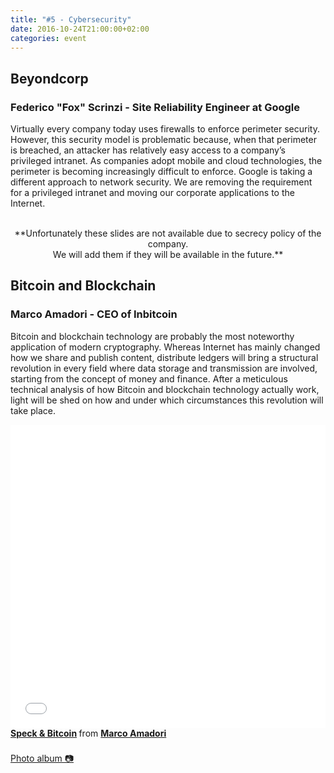 ```yaml
---
title: "#5 - Cybersecurity"
date: 2016-10-24T21:00:00+02:00
categories: event
---
```


## Beyondcorp

### Federico "Fox" Scrinzi - Site Reliability Engineer at Google

Virtually every company today uses firewalls to enforce perimeter security. However, this security model is problematic because, when that perimeter is breached, an attacker has relatively easy access to a company’s privileged intranet. As companies adopt mobile and cloud technologies, the perimeter is becoming increasingly difficult to enforce. Google is taking a different approach to network security. We are removing the requirement for a privileged intranet and moving our corporate applications to the Internet.
<br>
<br>

<center> **Unfortunately these slides are not available due to secrecy policy of the company.<br>
We will add them if they will be available in the future.** </center>

## Bitcoin and Blockchain

### Marco Amadori - CEO of Inbitcoin

Bitcoin and blockchain technology are probably the most noteworthy application of modern cryptography. Whereas Internet has mainly changed how we share and publish content, distribute ledgers will bring a structural revolution in every field where data storage and transmission are involved, starting from the concept of money and finance. After a meticulous technical analysis of how Bitcoin and blockchain technology actually work, light will be shed on how and under which circumstances this revolution will take place.

<iframe src="//www.slideshare.net/slideshow/embed_code/key/l6tLTY4d9rkk22" width="100%" height="485" frameborder="0" marginwidth="0" marginheight="0" scrolling="no" allowfullscreen>
</iframe>
<div style="margin-bottom:5px">
<strong>
<a href="//www.slideshare.net/marcoamadori/speck-bitcoin" title="Speck &amp; Bitcoin" target="_blank">Speck &amp; Bitcoin</a>
</strong> from <strong><a target="_blank" href="https://www.linkedin.com/in/marco-amadori-3b691223/">Marco Amadori</a></strong>
</div>
<br>
<section class ="center">
<a id="fb_photo_album" class="btn-facebook" target="_blank" href="//www.facebook.com/media/set/?set=a.568134186717874.1073741833.476076519256975&type=1&l=152b387f7e">Photo album &#128247;</a>
</section>
